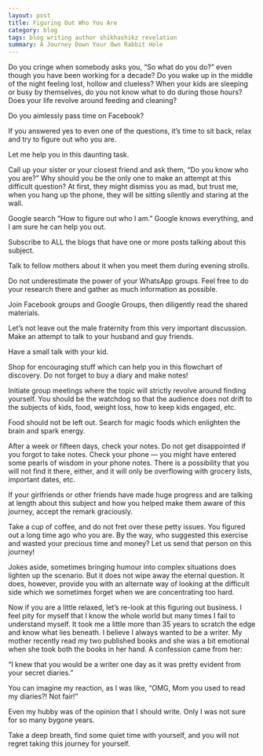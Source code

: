 ```yaml
---
layout: post
title: Figuring Out Who You Are
category: blog
tags: blog writing author shikhashikz revelation
summary: A Journey Down Your Own Rabbit Hole
---
```


Do you cringe when somebody asks you, “So what do you do?” even though you have been working for a decade? Do you wake up in the middle of the night feeling lost, hollow and clueless? When your kids are sleeping or busy by themselves, do you not know what to do during those hours? Does your life revolve around feeding and cleaning?

Do you aimlessly pass time on Facebook?

If you answered yes to even one of the questions, it’s time to sit back, relax and try to figure out who you are.

Let me help you in this daunting task.

Call up your sister or your closest friend and ask them, “Do you know who you are?” Why should you be the only one to make an attempt at this difficult question? At first, they might dismiss you as mad, but trust me, when you hang up the phone, they will be sitting silently and staring at the wall.

Google search “How to figure out who I am.” Google knows everything, and I am sure he can help you out.

Subscribe to ALL the blogs that have one or more posts talking about this subject.

Talk to fellow mothers about it when you meet them during evening strolls.

Do not underestimate the power of your WhatsApp groups. Feel free to do your research there and gather as much information as possible.

Join Facebook groups and Google Groups, then diligently read the shared materials.

Let’s not leave out the male fraternity from this very important discussion. Make an attempt to talk to your husband and guy friends.

Have a small talk with your kid.

Shop for encouraging stuff which can help you in this flowchart of discovery. Do not forget to buy a diary and make notes!

Initiate group meetings where the topic will strictly revolve around finding yourself. You should be the watchdog so that the audience does not drift to the subjects of kids, food, weight loss, how to keep kids engaged, etc.

Food should not be left out. Search for magic foods which enlighten the brain and spark energy.

After a week or fifteen days, check your notes. Do not get disappointed if you forgot to take notes. Check your phone — you might have entered some pearls of wisdom in your phone notes. There is a possibility that you will not find it there, either, and it will only be overflowing with grocery lists, important dates, etc.

If your girlfriends or other friends have made huge progress and are talking at length about this subject and how you helped make them aware of this journey, accept the remark graciously.

Take a cup of coffee, and do not fret over these petty issues. You figured out a long time ago who you are. By the way, who suggested this exercise and wasted your precious time and money? Let us send that person on this journey!

Jokes aside, sometimes bringing humour into complex situations does lighten up the scenario. But it does not wipe away the eternal question. It does, however, provide you with an alternate way of looking at the difficult side which we sometimes forget when we are concentrating too hard.

Now if you are a little relaxed, let’s re-look at this figuring out business. I feel pity for myself that I know the whole world but many times I fail to understand myself. It took me a little more than 35 years to scratch the edge and know what lies beneath. I believe I always wanted to be a writer. My mother recently read my two published books and she was a bit emotional when she took both the books in her hand. A confession came from her:

“I knew that you would be a writer one day as it was pretty evident from your secret diaries.”

You can imagine my reaction, as I was like, “OMG, Mom you used to read my diaries?! Not fair!”

Even my hubby was of the opinion that I should write. Only I was not sure for so many bygone years.

Take a deep breath, find some quiet time with yourself, and you will not regret taking this journey for yourself.
